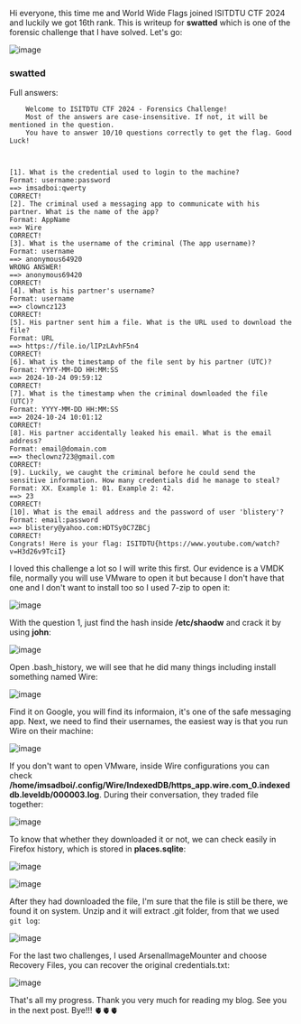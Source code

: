 Hi everyone, this time me and World Wide Flags joined ISITDTU CTF 2024 and luckily we got 16th rank. This is writeup for **swatted** which is one of the forensic challenge that I have solved. Let's go:

![image](https://github.com/user-attachments/assets/450a3fff-b2ed-4957-83cb-4578e65ccb6e)

### swatted

Full answers:
```
    Welcome to ISITDTU CTF 2024 - Forensics Challenge!
    Most of the answers are case-insensitive. If not, it will be mentioned in the question.
    You have to answer 10/10 questions correctly to get the flag. Good Luck!

    
    
[1]. What is the credential used to login to the machine?
Format: username:password
==> imsadboi:qwerty
CORRECT!
[2]. The criminal used a messaging app to communicate with his partner. What is the name of the app?
Format: AppName
==> Wire
CORRECT!
[3]. What is the username of the criminal (The app username)?
Format: username
==> anonymous64920
WRONG ANSWER!
==> anonymous69420
CORRECT!
[4]. What is his partner's username?
Format: username
==> clowncz123
CORRECT!
[5]. His partner sent him a file. What is the URL used to download the file?
Format: URL
==> https://file.io/lIPzLAvhF5n4        
CORRECT!
[6]. What is the timestamp of the file sent by his partner (UTC)?
Format: YYYY-MM-DD HH:MM:SS
==> 2024-10-24 09:59:12
CORRECT!
[7]. What is the timestamp when the criminal downloaded the file (UTC)?
Format: YYYY-MM-DD HH:MM:SS
==> 2024-10-24 10:01:12
CORRECT!
[8]. His partner accidentally leaked his email. What is the email address?
Format: email@domain.com
==> theclownz723@gmail.com
CORRECT!
[9]. Luckily, we caught the criminal before he could send the sensitive information. How many credentials did he manage to steal?
Format: XX. Example 1: 01. Example 2: 42.                                                                                                                                                                                                  
==> 23
CORRECT!
[10]. What is the email address and the password of user 'blistery'?
Format: email:password                                                                                                                                                                                                                     
==> blistery@yahoo.com:HDTSy0C7ZBCj
CORRECT!
Congrats! Here is your flag: ISITDTU{https://www.youtube.com/watch?v=H3d26v9TciI}
```

I loved this challenge a lot so I will write this first. Our evidence is a VMDK file, normally you will use VMware to open it but because I don't have that one and I don't want to install 
too so I used 7-zip to open it: 

![image](https://github.com/user-attachments/assets/80407226-3724-4c51-b774-e14e4ad70c3e)

With the question 1, just find the hash inside **/etc/shaodw** and crack it by using **john**:

![image](https://github.com/user-attachments/assets/3bdb0cc8-f051-4ea1-b5ab-9c62fc6b288b)

Open .bash_history, we will see that he did many things including install something named Wire:

![image](https://github.com/user-attachments/assets/70f575d1-798e-4094-95f9-a6499c8729cd)

Find it on Google, you will find its informaion, it's one of the safe messaging app. Next, we need to find their usernames, the easiest way is that you run Wire on their machine:

![image](https://github.com/user-attachments/assets/87dad8cb-8c0c-4712-9fd6-823f6f777edf)

If you don't want to open VMware, inside Wire configurations you can check **/home/imsadboi/.config/Wire/IndexedDB/https_app.wire.com_0.indexeddb.leveldb/000003.log**. During their conversation, they traded file together:

![image](https://github.com/user-attachments/assets/3a5e185f-3be4-4d8e-8b5b-1b2c365670ac)

To know that whether they downloaded it or not, we can check easily in Firefox history, which is stored in **places.sqlite**:

![image](https://github.com/user-attachments/assets/ed7a1dd0-9cbd-4ec8-a9bb-e9d416b9b281)

![image](https://github.com/user-attachments/assets/25d7d985-4c3b-4756-95b4-095dde3bc843)

After they had downloaded the file, I'm sure that the file is still be there, we found it on system. Unzip and it will extract .git folder, from that we used `git log`:

![image](https://github.com/user-attachments/assets/61898e4d-22ac-4696-b737-462657678894)

For the last two challenges, I used ArsenalImageMounter and choose Recovery Files, you can recover the original credentials.txt:

![image](https://github.com/user-attachments/assets/05227025-68b8-4798-be94-7269e8fa3799)

That's all my progress. Thank you very much for reading my blog. See you in the next post. Bye!!! 🫀🫀🫀 
